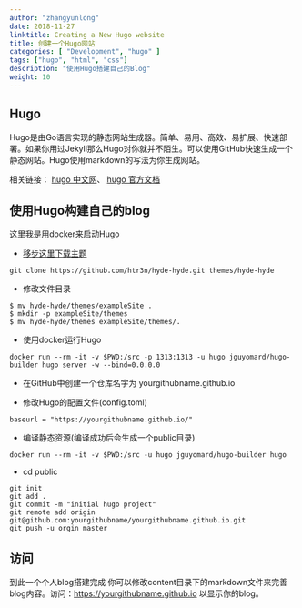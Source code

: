 ```yaml
---
author: "zhangyunlong"
date: 2018-11-27
linktitle: Creating a New Hugo website
title: 创建一个Hugo网站
categories: [ "Development", "hugo" ]
tags: ["hugo", "html", "css"]
description: "使用Hugo搭建自己的Blog"
weight: 10
---
```



## Hugo

Hugo是由Go语言实现的静态网站生成器。简单、易用、高效、易扩展、快速部署。如果你用过Jekyll那么Hugo对你就并不陌生。可以使用GitHub快速生成一个静态网站。Hugo使用markdown的写法为你生成网站。

相关链接：
[hugo 中文网](http://www.gohugo.org/)、
[hugo 官方文档](https://gohugo.io/)

## 使用Hugo构建自己的blog
这里我是用docker来启动Hugo

- [移步这里下载主题](https://themes.gohugo.io/)


```
git clone https://github.com/htr3n/hyde-hyde.git themes/hyde-hyde
```

- 修改文件目录

```
$ mv hyde-hyde/themes/exampleSite .
$ mkdir -p exampleSite/themes
$ mv hyde-hyde/themes exampleSite/themes/.
```

- 使用docker运行Hugo

```
docker run --rm -it -v $PWD:/src -p 1313:1313 -u hugo jguyomard/hugo-builder hugo server -w --bind=0.0.0.0
```



- 在GitHub中创建一个仓库名字为 yourgithubname.github.io

- 修改Hugo的配置文件(config.toml)

```
baseurl = "https://yourgithubname.github.io/"
```

- 编译静态资源(编译成功后会生成一个public目录)

```
docker run --rm -it -v $PWD:/src -u hugo jguyomard/hugo-builder hugo
```


- cd public

```
git init
git add .
git commit -m "initial hugo project"
git remote add origin git@github.com:yourgithubname/yourgithubname.github.io.git
git push -u orgin master
```
## 访问
到此一个个人blog搭建完成 你可以修改content目录下的markdown文件来完善blog内容。访问：https://yourgithubname.github.io 以显示你的blog。
